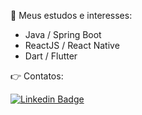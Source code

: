 <!--a href="https://imgur.com/7SBusA8"><img src="https://i.imgur.com/7SBusA8.jpg" title="source: imgur.com" /></a-->

:dart: Meus estudos e interesses:
- Java / Spring Boot
- ReactJS / React Native
- Dart / Flutter

<!--:bulb: Curiosidades: -->

👉 Contatos:

[![Linkedin Badge](https://img.shields.io/badge/-LinkedIn-blue?style=for-the-badge&logo=Linkedin&logoColor=white&link=https://www.linkedin.com/in/tgfarias)](https://www.linkedin.com/in/tgfarias)
